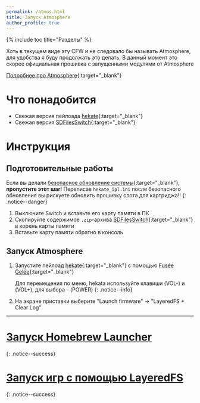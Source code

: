 ```yaml
---
permalink: /atmos.html
title: Запуск Atmosphere
author_profile: true
---
```

{% include toc title="Разделы" %}

Хоть в текущем виде эту CFW и не следовало бы называть Atmosphere, для удобства я буду продолжать это делать. В данный момент это скорее официальная прошивка с запущенными модулями от Atmosphere

[Подробнее про Atmosphere](launch-cfw#atmosphere){:target="_blank"}

# Что понадобится 

* Свежая версия пейлоада [hekate](https://github.com/CTCaer/hekate/releases/latest){:target="_blank"}
* Свежая версия [SDFilesSwitch](https://github.com/tumGER/SDFilesSwitch/releases/latest){:target="_blank"}

# Инструкция

## Подготовительные работы 

Если вы делали [безопасное обновление системы](update-to-latest){:target="_blank"}, **пропустите этот шаг**! Переписав `hekate_ipl.ini` после безопасного обновления вы рискуете обновить прошивку слота для картриджа!!
{: .notice--danger}

1. Выключите Switch и вставьте его карту памяти в ПК 
1. Скопируйте содержимое `.zip`-архива [SDFilesSwitch](https://github.com/tumGER/SDFilesSwitch/releases/latest){:target="_blank"} в корень карты памяти
1. Вставьте карту памяти обратно в консоль

## Запуск Atmosphere 

1. Запустите пейлоад [hekate](https://github.com/CTCaer/hekate/releases/latest){:target="_blank"} с помощью [Fusée Gelée](fusee-gelee){:target="_blank"}

	Для перемещения по меню, hekata используйте клавиши (VOL-) и (VOL+), для выбора - (POWER)
	{: .notice--info}
	
1. На экране приставки выберите "Launch firmware" -> "LayeredFS + Clear Log"

___

# [Запуск Homebrew Launcher](launch-hbl#запуск-hbl-из-reinx-или-atmosphere)
{: .notice--success}
# [Запуск игр с помощью LayeredFS](atmos-games)
{: .notice--success}
